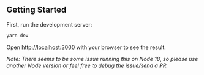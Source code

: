 ## Getting Started

First, run the development server:

```bash
yarn dev
```

Open [http://localhost:3000](http://localhost:3000) with your browser to see the result.

*Note: There seems to be some issue running this on Node 18, so please use another Node version or feel free to debug the issue/send a PR.*
